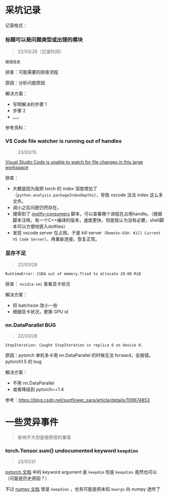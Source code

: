 # 采坑记录

记录格式：

### 标题可以是问题类型或出错的模块
> 22/03/26（记录时间）

```
报错信息
```

排查：可能需要的排查流程

原因：分析问题原因

解决方案：

- 写明解决的步骤 1
- 步骤 2
- 。。。

参考资料：

### VS Code file watcher is running out of handles
> 23/03/15

 [Visual Studio Code is unable to watch for file changes in this large workspace](https://code.visualstudio.com/docs/setup/linux#_visual-studio-code-is-unable-to-watch-for-file-changes-in-this-large-workspace-error-enospc)

排查：
- 大概是因为我把 torch 的 index 深度增加了（`python.analysis.packageIndexDepths`），导致 vscode 没法 index 这么多文件。
- 调小之后问题仍然存在。
- 搜索到了 [inotify-consumers](https://github.com/fatso83/dotfiles/blob/master/utils/scripts/inotify-consumers) 脚本，可以查看哪个进程在占用handle。（根据脚本注释，有一个C++编译的版本，速度更快，但是我认为没有必要，shell脚本可以方便地嵌入dotfiles）
- 发现 vscode server 在占用。于是 kill server（`Remote-SSH: Kill Current VS Code Server`），再重新连接，恢复正常。

### 显存不足
> 22/03/26

```
RuntimeError: CUDA out of memory.Tried to allocate 20.00 MiB
```

排查： `nvidia-smi` 查看显卡状况

解决方案：

- 将 batchsize 改小一些
- 根据显卡状况，更换 GPU id

### nn.DataParallel BUG
> 22/03/26

```
StopIteration: Caught StopIteration in replica 0 on device 0.
```

原因：pytorch 单机多卡用 nn.DataParallel 的时候无法 forward，会报错。pytorch1.5 的 bug

解决方案：

- 不用 nn.DataParallel
- 或者降级到 pytorch==1.4

参考：https://blog.csdn.net/sunflower_sara/article/details/109674853

# 一些灵异事件

> 影响不大但是很奇怪的事情

### torch.Tensor.sum() undocumented keyword `keepdims`
> 23/01/31

 [pytorch 文档](https://pytorch.org/docs/stable/generated/torch.Tensor.sum.html#torch.Tensor.sum) 中的 keyword argument 是 `keepdim` 但是 `keepdims` 竟然也可以（可能是历史原因？）

不过 [numpy 文档](https://numpy.org/doc/stable/reference/generated/numpy.sum.html) 里是 `keepdims` ，也有可能是把未知 `kwargs` 向 numpy 透传了
